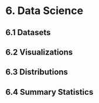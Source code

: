 # 6. Data Science

## 6.1 Datasets

## 6.2 Visualizations

## 6.3 Distributions

## 6.4 Summary Statistics
